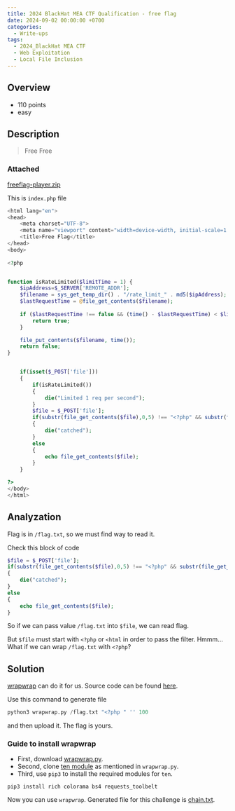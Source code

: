 ```yaml
---
title: 2024 BlackHat MEA CTF Qualification - free flag
date: 2024-09-02 00:00:00 +0700
categories:
  - Write-ups
tags:
  - 2024_BlackHat MEA CTF
  - Web Exploitation
  - Local File Inclusion
---
```


## Overview

* 110 points
* easy

## Description

> Free Free

### Attached

[freeflag-player.zip](https://github.com/nqthangcs/CTF-writeups/blob/main/2024/2024_BlackHat-MEA-CTF/attached/freeflag-player.zip)

This is `index.php` file

```php
<html lang="en">
<head>
    <meta charset="UTF-8">
    <meta name="viewport" content="width=device-width, initial-scale=1.0">
    <title>Free Flag</title>
</head>
<body>
    
<?php


function isRateLimited($limitTime = 1) {
    $ipAddress=$_SERVER['REMOTE_ADDR'];
    $filename = sys_get_temp_dir() . "/rate_limit_" . md5($ipAddress);
    $lastRequestTime = @file_get_contents($filename);
    
    if ($lastRequestTime !== false && (time() - $lastRequestTime) < $limitTime) {
        return true;
    }

    file_put_contents($filename, time());
    return false;
}


    if(isset($_POST['file']))
    {
        if(isRateLimited())
        {
            die("Limited 1 req per second");
        }
        $file = $_POST['file'];
        if(substr(file_get_contents($file),0,5) !== "<?php" && substr(file_get_contents($file),0,5) !== "<html") # i will let you only read my source haha
        {
            die("catched");
        }
        else
        {
            echo file_get_contents($file);
        }
    }

?>
</body>
</html>
```

## Analyzation

Flag is in `/flag.txt`, so we must find way to read it.

Check this block of code

```php
$file = $_POST['file'];
if(substr(file_get_contents($file),0,5) !== "<?php" && substr(file_get_contents($file),0,5) !== "<html") # i will let you only read my source haha
{
    die("catched");
}
else
{
    echo file_get_contents($file);
}
```

So if we can pass value `/flag.txt` into `$file`, we can read flag.

But `$file` must start with `<?php` or `<html` in order to pass the filter. Hmmm... What if we can wrap `/flag.txt` with `<?php`?

## Solution

[wrapwrap](https://www.ambionics.io/blog/wrapwrap-php-filters-suffix) can do it for us. Source code can be found [here](https://github.com/ambionics/wrapwrap).

Use this command to generate file

```py
python3 wrapwrap.py /flag.txt "<?php " '' 100
```

and then upload it. The flag is yours.

### Guide to install wrapwrap

- First, download [wrapwrap.py](https://github.com/ambionics/wrapwrap/blob/9a182f842797426280d907e11f6201bc9e8e133a/wrapwrap.py).
- Second, clone [ten module](https://github.com/cfreal/ten) as mentioned in `wrapwrap.py`.
- Third, use `pip3` to install the required modules for `ten`.
```
pip3 install rich colorama bs4 requests_toolbelt
```
Now you can use `wrapwrap`. Generated file for this challenge is [chain.txt](https://github.com/nqthangcs/CTF-writeups/blob/main/2024/2024_BlackHat-MEA-CTF/attached/chain.txt).